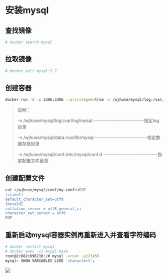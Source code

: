 # 安装mysql

## 查找镜像

```sh
# docker search mysql
```

## 拉取镜像

```sh
# docker pull mysql:5.7
```

##  创建容器

```sh
docker run -d -p 3306:3306 --privileged=true -v /wjhuse/mysql/log:/var/log/mysql -v /wjhuse/mysql/data:/var/lib/mysql -v /wjhuse/mysql/conf:/etc/mysql/conf.d -e MYSQL_ROOT_PASSWORD=123456  --name mysql mysql:5.7
```

> 说明：
>
>  -v /wjhuse/mysql/log:/var/log/mysql					-------------------------指定log目录
>
> -v /wjhuse/mysql/data:/var/lib/mysql 	  			--------------------------指定数据存放目录
>
> -v /wjhuse/mysql/conf:/etc/mysql/conf.d			 ---------------------------指定配置文件目录

## 创建配置文件

```sh
cat >/wjhuse/mysql/conf/my.conf<<EOF
[client]
default_character_set=utf8
[mysqld]
collation_server = utf8_general_ci
character_set_server = utf8
EOF
```

##       重新启动mysql容器实例再重新进入并查看字符编码

```sh
# docker restart mysql
# docker exec -it msyql bash
root@2c882c696216:/# mysql -uroot -p123456
mysql> SHOW VARIABLES LIKE 'character%';
```

![](https://cdn.jsdelivr.net/gh/fhwlnetwork/blos_imgs/img/202202042126627.png)